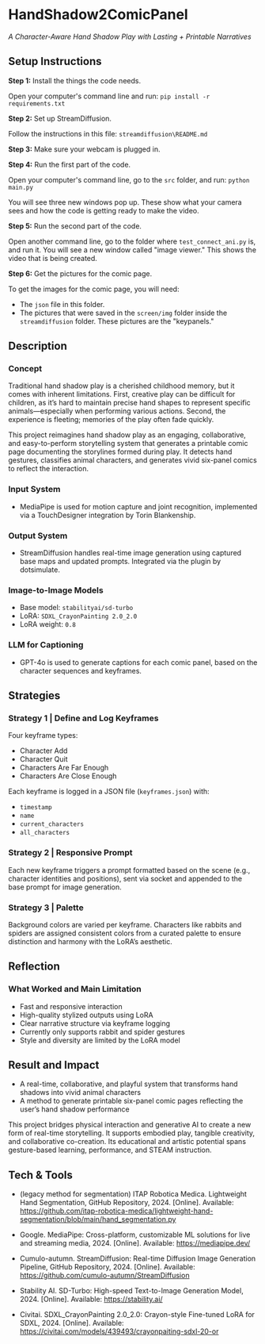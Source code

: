# HandShadow2ComicPanel

*A Character-Aware Hand Shadow Play with Lasting + Printable Narratives*

## Setup Instructions

**Step 1:** Install the things the code needs.

Open your computer's command line and run:
`pip install -r requirements.txt`

**Step 2:** Set up StreamDiffusion.

Follow the instructions in this file: `streamdiffusion\README.md`

**Step 3:** Make sure your webcam is plugged in.

**Step 4:** Run the first part of the code.

Open your computer's command line, go to the `src` folder, and run:
`python main.py`

You will see three new windows pop up. These show what your camera sees and how the code is getting ready to make the video.

**Step 5:** Run the second part of the code.

Open another command line, go to the folder where `test_connect_ani.py` is, and run it. You will see a new window called "image viewer." This shows the video that is being created.

**Step 6:** Get the pictures for the comic page.

To get the images for the comic page, you will need:

* The `json` file in this folder.
* The pictures that were saved in the `screen/img` folder inside the `streamdiffusion` folder. These pictures are the "keypanels."





## Description

### Concept

Traditional hand shadow play is a cherished childhood memory, but it comes with inherent limitations. First, creative play can be difficult for children, as it’s hard to maintain precise hand shapes to represent specific animals—especially when performing various actions. Second, the experience is fleeting; memories of the play often fade quickly.

This project reimagines hand shadow play as an engaging, collaborative, and easy-to-perform storytelling system that generates a printable comic page documenting the storylines formed during play. It detects hand gestures, classifies animal characters, and generates vivid six-panel comics to reflect the interaction.

### Input System

- MediaPipe is used for motion capture and joint recognition, implemented via a TouchDesigner integration by Torin Blankenship.

### Output System

- StreamDiffusion handles real-time image generation using captured base maps and updated prompts. Integrated via the plugin by dotsimulate.

### Image-to-Image Models

- Base model: `stabilityai/sd-turbo`
- LoRA: `SDXL_CrayonPainting 2.0_2.0`
- LoRA weight: `0.8`

### LLM for Captioning

- GPT-4o is used to generate captions for each comic panel, based on the character sequences and keyframes.

## Strategies

### Strategy 1 | Define and Log Keyframes

Four keyframe types:

- Character Add
- Character Quit
- Characters Are Far Enough
- Characters Are Close Enough

Each keyframe is logged in a JSON file (`keyframes.json`) with:

- `timestamp`
- `name`
- `current_characters`
- `all_characters`

### Strategy 2 | Responsive Prompt

Each new keyframe triggers a prompt formatted based on the scene (e.g., character identities and positions), sent via socket and appended to the base prompt for image generation.

### Strategy 3 | Palette

Background colors are varied per keyframe. Characters like rabbits and spiders are assigned consistent colors from a curated palette to ensure distinction and harmony with the LoRA’s aesthetic.

## Reflection

### What Worked and Main Limitation

- Fast and responsive interaction
- High-quality stylized outputs using LoRA
- Clear narrative structure via keyframe logging
- Currently only supports rabbit and spider gestures
- Style and diversity are limited by the LoRA model

## Result and Impact

- A real-time, collaborative, and playful system that transforms hand shadows into vivid animal characters
- A method to generate printable six-panel comic pages reflecting the user’s hand shadow performance

This project bridges physical interaction and generative AI to create a new form of real-time storytelling. It supports embodied play, tangible creativity, and collaborative co-creation. Its educational and artistic potential spans gesture-based learning, performance, and STEAM instruction.

## Tech & Tools

- (legacy method for segmentation) ITAP Robotica Medica. Lightweight Hand Segmentation, GitHub Repository, 2024. [Online]. Available: https://github.com/itap-robotica-medica/lightweight-hand-segmentation/blob/main/hand_segmentation.py

- Google. MediaPipe: Cross-platform, customizable ML solutions for live and streaming media, 2024. [Online]. Available: https://mediapipe.dev/

- Cumulo-autumn. StreamDiffusion: Real-time Diffusion Image Generation Pipeline, GitHub Repository, 2024. [Online]. Available: https://github.com/cumulo-autumn/StreamDiffusion

- Stability AI. SD-Turbo: High-speed Text-to-Image Generation Model, 2024. [Online]. Available: https://stability.ai/

- Civitai. SDXL_CrayonPainting 2.0_2.0: Crayon-style Fine-tuned LoRA for SDXL, 2024. [Online]. Available: https://civitai.com/models/439493/crayonpaiting-sdxl-20-or


